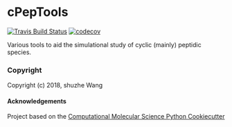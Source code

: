 cPepTools
==============================
[//]: # (Badges)
[![Travis Build Status](https://travis-ci.org/hjuinj/cPepTools.png)](https://travis-ci.org/hjuinj/cPepTools)
[![codecov](https://codecov.io/gh/hjuinj/cPepTools/branch/master/graph/badge.svg)](https://codecov.io/gh/hjuinj/cPepTools/branch/master)

Various tools to aid the simulational study of cyclic (mainly) peptidic species.

### Copyright

Copyright (c) 2018, shuzhe Wang


#### Acknowledgements
 
Project based on the 
[Computational Molecular Science Python Cookiecutter](https://github.com/molssi/cookiecutter-cms)
